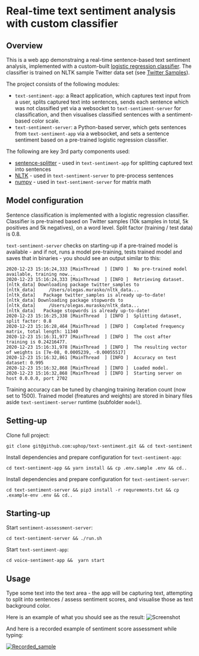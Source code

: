 # Real-time text sentiment analysis with custom classifier

## Overview

This is a web app demonstraing a real-time sentence-based text sentiment analysis, implemented with a custom-built [logistic regression classifier](https://en.wikipedia.org/wiki/Logistic_regression). The classifier is trained on NLTK sample Twitter data set (see [Twitter Samples](http://www.nltk.org/nltk_data/)).

The project consists of the following modules:
* `text-sentiment-app`: a React application, which captures text input from a user, splits captured text into sentences, sends each sentence which was not classified yet via a websocket to `text-sentiment-server` for classification, and then visualises classified sentences with a sentiment-based color scale.
* `text-sentiment-server`: a Python-based server, which gets sentences from `text-sentiment-app` via a websocket, and sets a sentence sentiment based on a pre-trained logistic regression classifier. 

The following are key 3rd party components used:
* [sentence-splitter](https://www.npmjs.com/package/sentence-splitter) - used in `text-sentiment-app` for splitting captured text into sentences
* [NLTK](https://recordrtc.org/) - used in `text-sentiment-server` to pre-process sentences
* [numpy](https://numpy.org/) - used in `text-sentiment-server` for matrix math

## Model configuration

Sentence classification is implemented with a logistic regression classifier. Classifier is pre-trained based on Twitter samples (10k samples in total, 5k positives and 5k negatives), on a word level. Split factor (training / test data) is 0.8.

`text-sentiment-server` checks on starting-up if a pre-trained model is available - and if not, runs a model pre-training, tests trained model and saves that in binaries - you should see an output similar to this:
```
2020-12-23 15:16:24,333 [MainThread  ] [INFO ]  No pre-trained model available, training now...
2020-12-23 15:16:24,333 [MainThread  ] [INFO ]  Retrieving dataset.
[nltk_data] Downloading package twitter_samples to
[nltk_data]     /Users/olegas.murasko/nltk_data...
[nltk_data]   Package twitter_samples is already up-to-date!
[nltk_data] Downloading package stopwords to
[nltk_data]     /Users/olegas.murasko/nltk_data...
[nltk_data]   Package stopwords is already up-to-date!
2020-12-23 15:16:25,338 [MainThread  ] [INFO ]  Splitting dataset, split factor: 0.8
2020-12-23 15:16:28,464 [MainThread  ] [INFO ]  Completed frequency matrix, total length: 11340
2020-12-23 15:16:31,977 [MainThread  ] [INFO ]  The cost after training is 0.24216477.
2020-12-23 15:16:31,978 [MainThread  ] [INFO ]  The resulting vector of weights is [7e-08, 0.0005239, -0.00055517]
2020-12-23 15:16:32,861 [MainThread  ] [INFO ]  Accuracy on test dataset: 0.995
2020-12-23 15:16:32,868 [MainThread  ] [INFO ]  Loaded model.
2020-12-23 15:16:32,868 [MainThread  ] [INFO ]  Starting server on host 0.0.0.0, port 2702
```

Training accuracy can be tuned by changing training iteration count (now set to 1500). 
Trained model (freatures and weights) are stored in binary files aside `text-sentiment-server` runtime (subfolder `model`).

## Setting-up

Clone full project:
```
git clone git@github.com:uphop/text-sentiment.git && cd text-sentiment
```

Install dependencies and prepare configuration for `text-sentiment-app`:
```
cd text-sentiment-app && yarn install && cp .env.sample .env && cd..
```

Install dependencies and prepare configuration for `text-sentiment-server`:
```
cd text-sentiment-server && pip3 install -r requrements.txt && cp .example-env .env && cd..
```

## Starting-up

Start `sentiment-assessment-server`:
```
cd text-sentiment-server && ./run.sh
```

Start `text-sentiment-app`:
```
cd voice-sentiment-app &&  yarn start
```

## Usage

Type some text into the text area - the app will be capturing text, attempting to split into sentences / assess sentiment scores, and visualise those as text background color.

Here is an example of what you should see as the result:
![Screenshot](https://user-images.githubusercontent.com/74451637/102792387-1c6b5280-43b1-11eb-8dab-590c59007117.png)

And here is a recorded example of sentiment score assessment while typing:

[![Recorded_sample](http://img.youtube.com/vi/4XegsEG1NUU/0.jpg)](http://www.youtube.com/watch?v=4XegsEG1NUU "Text Sentiment example")



